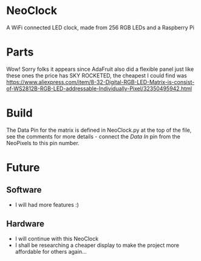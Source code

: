 # NeoClock
A WiFi connected LED clock, made from 256 RGB LEDs and a Raspberry Pi

# Parts
Wow! Sorry folks it appears since AdaFruit also did a flexible panel just like these ones the price has SKY ROCKETED,
the cheapest I could find was https://www.aliexpress.com/item/8-32-Digital-RGB-LED-Matrix-is-consist-of-WS2812B-RGB-LED-addressable-Individually-Pixel/32350495942.html

# Build
The Data Pin for the matrix is defined in NeoClock.py at the top of the file, see the comments for more details - connect the *Data* *In* pin from the NeoPixels to this pin number. 

# Future
## Software
 * I will had more features :)

## Hardware
 * I will continue with this NeoClock
 * I shall be researching a cheaper display to make the project more affordable for others again...
